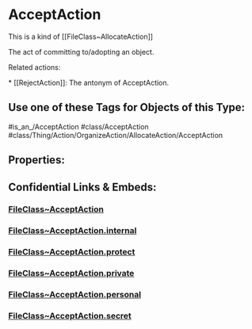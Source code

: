 ﻿---
limit: 9
mapWithTag: true
excludes: 
icon: link-2
version: "2.0"
tagNames:
  - class/AcceptAction
  - class/Thing/Action/OrganizeAction/AllocateAction/AcceptAction
  - is_an_/AcceptAction
  - schema-org/AcceptAction
tags:
  - class/FileClass
  - class/AcceptAction
  - "#is_an_/AcceptAction"
  - class/Thing/Action/OrganizeAction/AllocateAction/AcceptAction
extends: FileClass~Thing/FileClass~Action/FileClass~OrganizeAction/FileClass~AllocateAction
fields: []
---

# AcceptAction
This is a kind of [[FileClass~AllocateAction]]

The act of committing to/adopting an object.

Related actions:

\* [[RejectAction]]: The antonym of AcceptAction.


## Use one of these Tags for Objects of this Type:

#is_an_/AcceptAction
#class/AcceptAction
#class/Thing/Action/OrganizeAction/AllocateAction/AcceptAction

## Properties:



## Confidential Links & Embeds: 

### [FileClass~AcceptAction](/_public/fileClass/FileClass~Thing/FileClass~Action/FileClass~OrganizeAction/FileClass~AllocateAction/FileClass~AcceptAction.md) 

### [FileClass~AcceptAction.internal](/_internal/fileClass/FileClass~Thing/FileClass~Action/FileClass~OrganizeAction/FileClass~AllocateAction/FileClass~AcceptAction.internal.md) 

### [FileClass~AcceptAction.protect](/_protect/fileClass/FileClass~Thing/FileClass~Action/FileClass~OrganizeAction/FileClass~AllocateAction/FileClass~AcceptAction.protect.md) 

### [FileClass~AcceptAction.private](/_private/fileClass/FileClass~Thing/FileClass~Action/FileClass~OrganizeAction/FileClass~AllocateAction/FileClass~AcceptAction.private.md) 

### [FileClass~AcceptAction.personal](/_personal/fileClass/FileClass~Thing/FileClass~Action/FileClass~OrganizeAction/FileClass~AllocateAction/FileClass~AcceptAction.personal.md) 

### [FileClass~AcceptAction.secret](/_secret/fileClass/FileClass~Thing/FileClass~Action/FileClass~OrganizeAction/FileClass~AllocateAction/FileClass~AcceptAction.secret.md) 
